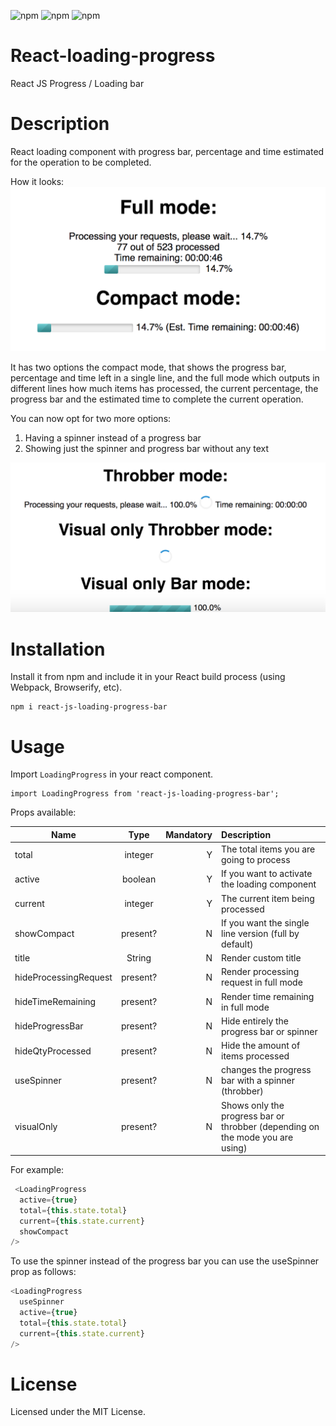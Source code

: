 ![npm](https://img.shields.io/npm/dt/react-js-loading-progress-bar.svg)
![npm](https://img.shields.io/npm/v/react-js-loading-progress-bar.svg)
![npm](https://img.shields.io/npm/l/react-js-loading-progress-bar.svg)


# React-loading-progress

React JS Progress / Loading bar

# Description

React loading component with progress bar, percentage and time estimated for the operation to be completed.

How it looks:
![alt text](loading.png "Loading bar example")

It has two options the compact mode, that shows the progress bar, percentage and time left in a single line, and the full mode which outputs in different lines how much items has processed, the current percentage, the progress bar and the estimated time to complete the current operation.


You can now opt for two more options:
1. Having a spinner instead of a progress bar 
2. Showing just the spinner and progress bar without any text

![alt text](loading2.png "Loading bar example")

# Installation

Install it from npm and include it in your React build process (using Webpack, Browserify, etc).

```
npm i react-js-loading-progress-bar
```


# Usage

Import `LoadingProgress` in your react component.

```
import LoadingProgress from 'react-js-loading-progress-bar';
```

Props available:

| Name        | Type            | Mandatory | Description  
| ------------- |:-------------:| -----:|:-----|
| total      | integer | Y |The total items you are going to process |
| active      | boolean   | Y   |   If you want to activate the loading component |
| current | integer     | Y|   The current item being processed |
| showCompact | present?   |N  |   If you want the single line version (full by default) |
| title | String   |N  |   Render custom title |
| hideProcessingRequest | present?   |N  |   Render processing request in full mode |
| hideTimeRemaining | present?   |N  |   Render time remaining in full mode |
| hideProgressBar | present?   |N  |   Hide entirely the progress bar or spinner |
| hideQtyProcessed | present?   |N  |  Hide the amount of items processed |
| useSpinner | present?   |N  |  changes the progress bar with a spinner (throbber) |
| visualOnly | present?   |N  |  Shows only the progress bar or throbber (depending on the mode you are using) |


For example:
```javascript
 <LoadingProgress
  active={true}
  total={this.state.total}
  current={this.state.current}
  showCompact       
/>
```

To use the spinner instead of the progress bar you can use the useSpinner prop as follows:

```javascript
<LoadingProgress
  useSpinner
  active={true}
  total={this.state.total}
  current={this.state.current}
/>
```

# License 

Licensed under the MIT License.

